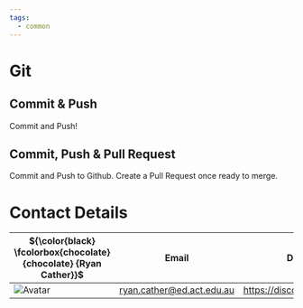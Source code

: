 ```yaml
---
tags:
  - common
---
```

# Git

## Commit & Push

Commit and Push!

## Commit, Push & Pull Request

Commit and Push to Github. Create a Pull Request once ready to merge.

# Contact Details

| ${\color{black} \fcolorbox{chocolate}{chocolate} {Ryan Cather}}$ | Email                     | Discord                    |
| ---------------------------------------------------------------- | ------------------------- | -------------------------- |
| ![Avatar](ryanAvatar.png)                                        | ryan.cather@ed.act.edu.au | https://discord.gg/R9a6msU |
